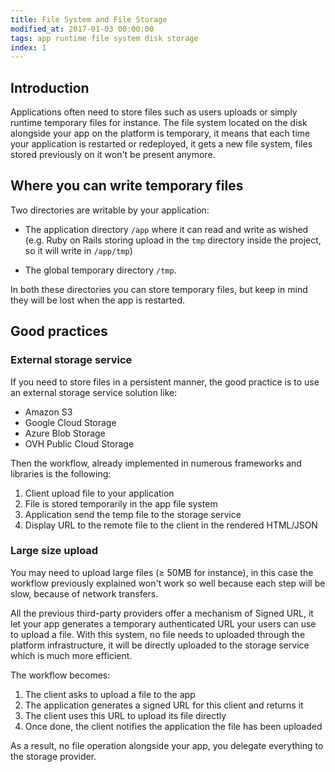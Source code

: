 ```yaml
---
title: File System and File Storage
modified_at: 2017-01-03 00:00:00
tags: app runtime file system disk storage
index: 1
---
```


## Introduction

Applications often need to store files such as users uploads or simply runtime
temporary files for instance. The file system located on the disk alongside your app on the
platform is temporary, it means that each time your application is restarted or
redeployed, it gets a new file system, files stored previously on it won't be
present anymore.

## Where you can write temporary files

Two directories are writable by your application:

* The application directory `/app` where it can read and write as wished (e.g. Ruby on Rails
  storing upload in the `tmp` directory inside the project, so it will write in `/app/tmp`)

* The global temporary directory `/tmp`.

In both these directories you can store temporary files, but keep in mind they
will be lost when the app is restarted.

## Good practices

### External storage service

If you need to store files in a persistent manner, the good practice is to use
an external storage service solution like:

* Amazon S3
* Google Cloud Storage
* Azure Blob Storage
* OVH Public Cloud Storage

Then the workflow, already implemented in numerous frameworks and libraries is the
following:

1. Client upload file to your application
2. File is stored temporarily in the app file system
3. Application send the temp file to the storage service
4. Display URL to the remote file to the client in the rendered HTML/JSON

### Large size upload

You may need to upload large files (≥ 50MB for instance), in this case the workflow
previously explained won't work so well because each step will be slow, because of
network transfers.

All the previous third-party providers offer a mechanism of Signed URL, it let your
app generates a temporary authenticated URL your users can use to upload a file. With
this system, no file needs to uploaded through the platform infrastructure, it will
be directly uploaded to the storage service which is much more efficient.

The workflow becomes:

1. The client asks to upload a file to the app
2. The application generates a signed URL for this client and returns it
3. The client uses this URL to upload its file directly
4. Once done, the client notifies the application the file has been uploaded

As a result, no file operation alongside your app, you delegate everything to the storage
provider.
